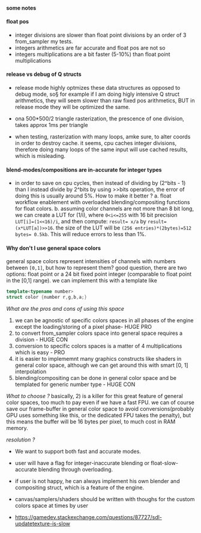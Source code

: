 #### some notes

#### float pos
- integer divisions are slower than float point divisions by an order of 3 from_sampler my tests.
- integers arithmetics are far accurate and float pos are not so
- integers multiplications are a bit faster (5-10%) than float point multiplications

#### release vs debug of Q structs
- release mode highly optmizes these data structures as opposed to debug mode, so§
for example if I am doing higly intensive Q struct arithmetics, they will seem slower
than raw fixed pos arithmetics, BUT in release mode they will be optimized the same.

- ona 500*500/2 triangle rasterization, the prescence of one division, takes approx 1ms per triangle
- when testing, rasterization with many loops, amke sure, to alter coords in order to destroy cache.
  it seems, cpu caches integer divisions, therefore doing many loops of the same input will use cached
  results, which is misleading.

#### blend-modes/compositions are in-accurate for integer types
- in order to save on cpu cycles, then instead of dividing by (2^bits - 1) than I
  instead divide by 2^bits by using >>bits operation, the error of doing this is usually
  around 5%. How to make it better ?
  a. float workflow enablement with overloaded blending/compositing functions for float colors.
  b. assuming color channels are not more than 8 bit long, we can create a LUT for (1/i), where `0<i<=255`
     with 16 bit precision `LUT[i]=(1<<16)/i`, and then compute: `result= x/a` by `result=(x*LUT[a])>>16`.
     the size of the LUT will be `(256 entries)*(2bytes)=512 bytes= 0.5kb`. This will reduce errors to less than 1%.

#### Why don't I use general space colors
general space colors represent intensities of channels with numbers between `[0,1]`, but how to represent them?
good question, there are two options: float point or a 24 bit fixed point integer (comparable to float point in the [0,1] range).
we can implement this with a template like
```c++
template<typename number>
struct color {number r,g,b,a;}
```
*What are the pros and cons of using this space*
1. we can be agnostic of specific colors spaces in all phases of the engine except the loading/storing of a pixel phase- HUGE PRO
2. to convert from_sampler colors space into general space requires a division - HUGE CON
3. conversion to specific colors spaces is a matter of 4 multiplications which is easy - PRO
4. it is easier to implememnt many graphics constructs like shaders in general color space, although we can
   get around this with smart [0, 1] interpolation
5. blending/compositing can be done in general color space and be templated for generic number type - HUGE CON

*What to choose ?*
basically, 2) is a killer for this great feature of general color spaces, too much to pay even if we have a fast FPU.
we can of course save our frame-buffer in general color space to avoid conversions(probably GPU uses something like this,
or the dedicated FPU takes the penalty), but this means the buffer will be 16 bytes per pixel, to much cost in RAM memory.

*resolution ?*
- We want to support both fast and accurate modes.
- user will have a flag for integer-inaccurate blending or float-slow-accurate blending through overloading.
- if user is not happy, he can always implement his own blender and compositing struct, which is a feature of the engine.
- canvas/samplers/shaders should be written with thoughs for the custom colors space at times by user

- https://gamedev.stackexchange.com/questions/87727/sdl-updatetexture-is-slow